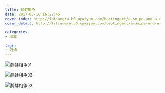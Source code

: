 ```yaml
---
title: 鹬蚌相争
date: 2017-03-16 16:22:45
cover_index: http://fatcamera.b0.upaiyun.com/baotingart/a-snipe-and-a-clam-locked-in-combat/asaaclic01-500x500.jpg
cover_detail: http://fatcamera.b0.upaiyun.com/baotingart/a-snipe-and-a-clam-locked-in-combat/asaaclic-ring2-1300x500.jpg

categories:
- 绘本

tags:
- 丙烯
---
```


![鹬蚌相争01](http://fatcamera.b0.upaiyun.com/baotingart/a-snipe-and-a-clam-locked-in-combat/asaaclic01-960.jpg)

![鹬蚌相争02](http://fatcamera.b0.upaiyun.com/baotingart/a-snipe-and-a-clam-locked-in-combat/asaaclic02-960.jpg)

![鹬蚌相争03](http://fatcamera.b0.upaiyun.com/baotingart/a-snipe-and-a-clam-locked-in-combat/asaaclic03-960.jpg)
